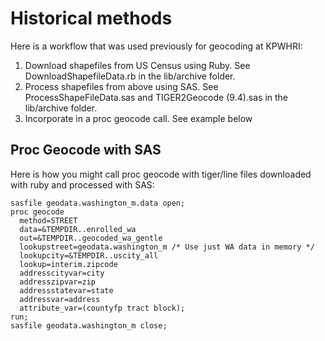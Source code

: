 # Historical methods
Here is a workflow that was used previously for geocoding at KPWHRI:
1. Download shapefiles from US Census using Ruby. See DownloadShapefileData.rb in the lib/archive folder.
1. Process shapefiles from above using SAS. See ProcessShapeFileData.sas and TIGER2Geocode (9.4).sas in the lib/archive folder.
1. Incorporate in a proc geocode call. See example below

## Proc Geocode with SAS
Here is how you might call proc geocode with tiger/line files downloaded with ruby and processed with SAS:
```sas
sasfile geodata.washington_m.data open;
proc geocode
  method=STREET
  data=&TEMPDIR..enrolled_wa
  out=&TEMPDIR..geocoded_wa_gentle
  lookupstreet=geodata.washington_m /* Use just WA data in memory */
  lookupcity=&TEMPDIR..uscity_all
  lookup=interim.zipcode
  addresscityvar=city
  addresszipvar=zip
  addressstatevar=state
  addressvar=address
  attribute_var=(countyfp tract block);
run;
sasfile geodata.washington_m close;
```

